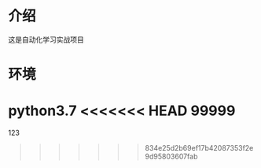 ﻿# 介绍
这是自动化学习实战项目

# 环境
python3.7
<<<<<<< HEAD
99999
=======
123
>>>>>>> 834e25d2b69ef17b42087353f2e9d95803607fab
